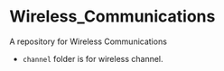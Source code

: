 # Wireless_Communications
 A repository for Wireless Communications

* `channel` folder is for wireless channel.